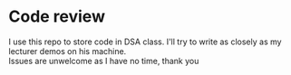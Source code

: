 # Code review

I use this repo to store code in DSA class. I'll try to write as closely as my lecturer demos on his machine.<br>
Issues are unwelcome as I have no time, thank you

